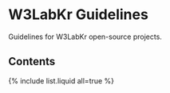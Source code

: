 # W3LabKr Guidelines

Guidelines for W3LabKr open-source projects.

## Contents

{% include list.liquid all=true %}
